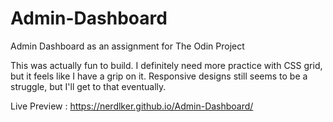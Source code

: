 # Admin-Dashboard

Admin Dashboard as an assignment for The Odin Project

This was actually fun to build. I definitely need more practice with CSS grid, but it feels like I have a grip on it. Responsive designs still seems to be a struggle, but I'll get to that eventually.

Live Preview : https://nerdlker.github.io/Admin-Dashboard/
